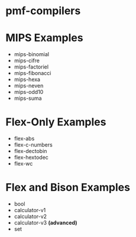 # pmf-compilers

# MIPS Examples

* mips-binomial
* mips-cifre
* mips-factoriel
* mips-fibonacci
* mips-hexa
* mips-neven
* mips-odd10
* mips-suma

# Flex-Only Examples

* flex-abs
* flex-c-numbers
* flex-dectobin
* flex-hextodec
* flex-wc

# Flex and Bison Examples

* bool
* calculator-v1
* calculator-v2
* calculator-v3 **(advanced)**
* set
